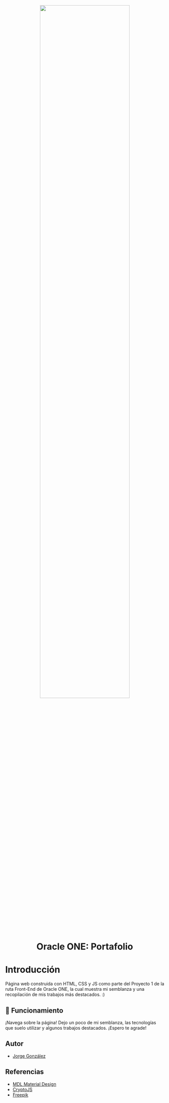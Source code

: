 <div align="center">
  <img src="https://github.com/JTGlez/Portfolio/assets/68305096/3fddff72-7e97-4cc9-b0c4-463c897d314f" style="width: 75%;">
</div>

<h1 align="center"> Oracle ONE: Portafolio </h1>

# Introducción

Página web construida con HTML, CSS y JS como parte del Proyecto 1 de la ruta Front-End de Oracle ONE, la cual muestra mi semblanza y una recopilación de mis trabajos más destacados. :)

## 🚀 Funcionamiento

¡Navega sobre la página! Dejo un poco de mi semblanza, las tecnologías que suelo utilizar y algunos trabajos destacados. ¡Espero te agrade!

## Autor
- [Jorge González](https://github.com/JTGlez)

## Referencias
- [MDL Material Design](https://getmdl.io/templates/)
- [CryptoJS](https://github.com/brix/crypto-js)
- [Freepik](https://www.freepik.es/)
